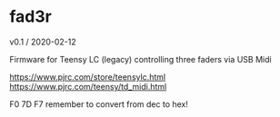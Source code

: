 # fad3r

v0.1 / 2020-02-12

Firmware for Teensy LC (legacy) controlling three faders via USB Midi

https://www.pjrc.com/store/teensylc.html
https://www.pjrc.com/teensy/td_midi.html

F0 7D <cc1> <cc2> <cc3> F7
remember to convert from dec to hex!

